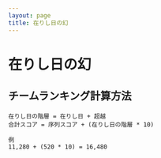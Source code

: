 ```yaml
---
layout: page
title: 在りし日の幻
---
```


# 在りし日の幻


## チームランキング計算方法

```
在りし日の階層 = 在りし日 + 超越
合計スコア = 序列スコア + (在りし日の階層 * 10)

例
11,280 + (520 * 10) = 16,480
```
